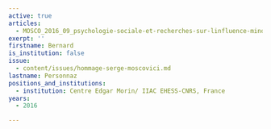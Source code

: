 ```yaml
---
active: true
articles:
  - MOSCO_2016_09_psychologie-sociale-et-recherches-sur-linfluence-minoritaire
exerpt: ''
firstname: Bernard
is_institution: false
issue:
  - content/issues/hommage-serge-moscovici.md
lastname: Personnaz
positions_and_institutions:
  - institution: Centre Edgar Morin/ IIAC EHESS-CNRS, France
years:
  - 2016

---
```

